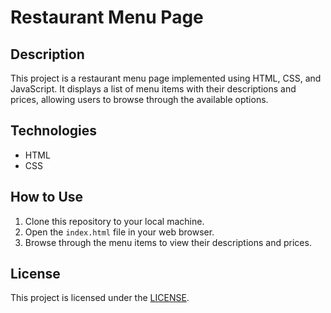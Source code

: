 # Restaurant Menu Page

## Description

This project is a restaurant menu page implemented using HTML, CSS, and JavaScript. It displays a list of menu items with their descriptions and prices, allowing users to browse through the available options.

## Technologies

- HTML
- CSS

## How to Use

1. Clone this repository to your local machine.
2. Open the `index.html` file in your web browser.
3. Browse through the menu items to view their descriptions and prices.

## License

This project is licensed under the [LICENSE](LICENSE.md).

